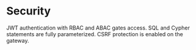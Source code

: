 # Security

JWT authentication with RBAC and ABAC gates access. SQL and Cypher statements are fully parameterized. CSRF protection is enabled on the gateway.
